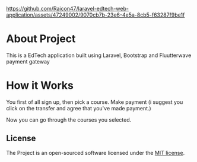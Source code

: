 


https://github.com/Raicon47/laravel-edtech-web-application/assets/47249002/9070cb7b-23e6-4e5a-8cb5-f63287f9be1f

# About Project

This is a EdTech application built using Laravel, Bootstrap and Fluutterwave payment gateway

# How it Works

You first of all sign up, then pick a course. Make payment (i suggest you click on the transfer and agree that you've made payment.)

Now you can go through the courses you selected.


## License

The Project is an open-sourced software licensed under the [MIT license](https://opensource.org/licenses/MIT).
